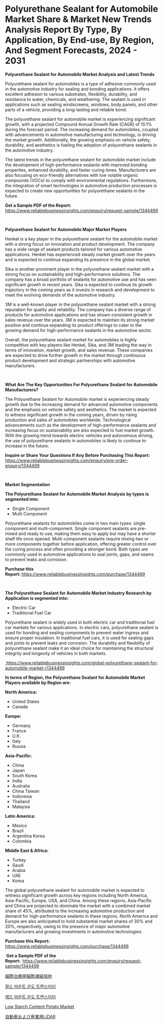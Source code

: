 <p><h1>Polyurethane Sealant for Automobile Market Share & Market New Trends Analysis Report By Type, By Application, By End-use, By Region, And Segment Forecasts, 2024 - 2031</h1></p><p><strong>Polyurethane Sealant for Automobile Market Analysis and Latest Trends</strong></p>
<p><p>Polyurethane sealant for automobiles is a type of adhesive commonly used in the automotive industry for sealing and bonding applications. It offers excellent adhesion to various substrates, flexibility, durability, and resistance to water, chemicals, and weathering. The sealant is used in applications such as sealing windscreens, windows, body panels, and other parts of a vehicle, providing a long-lasting and reliable bond.</p><p>The polyurethane sealant for automobile market is experiencing significant growth, with a projected Compound Annual Growth Rate (CAGR) of 10.1% during the forecast period. The increasing demand for automobiles, coupled with advancements in automotive manufacturing and technology, is driving the market growth. Additionally, the growing emphasis on vehicle safety, durability, and aesthetics is fueling the adoption of polyurethane sealants in the automotive industry.</p><p>The latest trends in the polyurethane sealant for automobile market include the development of high-performance sealants with improved bonding properties, enhanced durability, and faster curing times. Manufacturers are also focusing on eco-friendly alternatives with low volatile organic compounds (VOCs) to comply with environmental regulations. Furthermore, the integration of smart technologies in automotive production processes is expected to create new opportunities for polyurethane sealants in the future.</p></p>
<p><strong>Get a Sample PDF of the Report:&nbsp;</strong> <a href="https://www.reliablebusinessinsights.com/enquiry/request-sample/1344499">https://www.reliablebusinessinsights.com/enquiry/request-sample/1344499</a></p>
<p>&nbsp;</p>
<p><strong>Polyurethane Sealant for Automobile Major Market Players</strong></p>
<p><p>Henkel is a key player in the polyurethane sealant for the automobile market with a strong focus on innovation and product development. The company has a wide range of sealant products tailored for various automotive applications. Henkel has experienced steady market growth over the years and is expected to continue expanding its presence in the global market.</p><p>Sika is another prominent player in the polyurethane sealant market with a strong focus on sustainability and high-performance solutions. The company has a broad portfolio of sealants for automotive use and has seen significant growth in recent years. Sika is expected to continue its growth trajectory in the coming years as it invests in research and development to meet the evolving demands of the automotive industry.</p><p>3M is a well-known player in the polyurethane sealant market with a strong reputation for quality and reliability. The company has a diverse range of products for automotive applications and has shown consistent growth in sales revenue over the years. 3M is expected to maintain its strong market position and continue expanding its product offerings to cater to the growing demand for high-performance sealants in the automotive sector.</p><p>Overall, the polyurethane sealant market for automobiles is highly competitive with key players like Henkel, Sika, and 3M leading the way in terms of innovation, market growth, and sales revenue. These companies are expected to drive further growth in the market through continuous product development and strategic partnerships with automotive manufacturers.</p></p>
<p>&nbsp;</p>
<p><strong>What Are The Key Opportunities For Polyurethane Sealant for Automobile Manufacturers?</strong></p>
<p><p>The Polyurethane Sealant for Automobile market is experiencing steady growth due to the increasing demand for advanced automotive components and the emphasis on vehicle safety and aesthetics. The market is expected to witness significant growth in the coming years, driven by rising production and sales of automobiles worldwide. Technological advancements such as the development of high-performance sealants and increasing focus on sustainability are also expected to fuel market growth. With the growing trend towards electric vehicles and autonomous driving, the use of polyurethane sealants in automobiles is likely to continue to increase in the future.</p></p>
<p><strong>Inquire or Share Your Questions If Any Before Purchasing This Report:</strong> <a href="https://www.reliablebusinessinsights.com/enquiry/pre-order-enquiry/1344499">https://www.reliablebusinessinsights.com/enquiry/pre-order-enquiry/1344499</a></p>
<p>&nbsp;</p>
<p><strong>Market Segmentation</strong></p>
<p><strong>The Polyurethane Sealant for Automobile Market Analysis by types is segmented into:</strong></p>
<p><ul><li>Single Component</li><li>Multi Component</li></ul></p>
<p><p>Polyurethane sealants for automobiles come in two main types: single component and multi-component. Single component sealants are pre-mixed and ready to use, making them easy to apply but may have a shorter shelf life once opened. Multi-component sealants require mixing two or more components together before application, offering greater control over the curing process and often providing a stronger bond. Both types are commonly used in automotive applications to seal joints, gaps, and seams to prevent leaks and corrosion.</p></p>
<p><strong>Purchase this Report:&nbsp;</strong><a href="https://www.reliablebusinessinsights.com/purchase/1344499">https://www.reliablebusinessinsights.com/purchase/1344499</a></p>
<p>&nbsp;</p>
<p><strong>The Polyurethane Sealant for Automobile Market Industry Research by Application is segmented into:</strong></p>
<p><ul><li>Electric Car</li><li>Traditional Fuel Car</li></ul></p>
<p><p>Polyurethane sealant is widely used in both electric car and traditional fuel car markets for various applications. In electric cars, polyurethane sealant is used for bonding and sealing components to prevent water ingress and ensure proper insulation. In traditional fuel cars, it is used for sealing gaps and joints to prevent leaks and corrosion. The durability and flexibility of polyurethane sealant make it an ideal choice for maintaining the structural integrity and longevity of vehicles in both markets.</p></p>
<p><a href="https://www.reliablebusinessinsights.com/global-polyurethane-sealant-for-automobile-market-r1344499">&nbsp;https://www.reliablebusinessinsights.com/global-polyurethane-sealant-for-automobile-market-r1344499</a></p>
<p><strong>In terms of Region, the Polyurethane Sealant for Automobile Market Players available by Region are:</strong></p>
<p>
    <p> <strong> North America: </strong>
        <ul>
            <li>United States</li>
            <li>Canada</li>
        </ul>
        </p> 
    <p> <strong> Europe: </strong>
        <ul>
            <li>Germany</li>
            <li>France</li>
            <li>U.K.</li>
            <li>Italy</li>
            <li>Russia</li>
        </ul>
        </p> 
    <p> <strong> Asia-Pacific: </strong>
        <ul>
            <li>China</li>
            <li>Japan</li>
            <li>South Korea</li>
            <li>India</li>
            <li>Australia</li>
            <li>China Taiwan</li>
            <li>Indonesia</li>
            <li>Thailand</li>
            <li>Malaysia</li>
        </ul>
        </p> 
    <p> <strong> Latin America: </strong>
        <ul>
            <li>Mexico</li>
            <li>Brazil</li>
            <li>Argentina Korea</li>
            <li>Colombia</li>
        </ul>
        </p> 
    <p> <strong> Middle East & Africa: </strong>
        <ul>
            <li>Turkey</li>
            <li>Saudi</li>
            <li>Arabia</li>
            <li>UAE</li>
            <li>Korea</li>
        </ul>
    </p>
    </p>
<p><p>The global polyurethane sealant for automobile market is expected to witness significant growth across key regions including North America, Asia-Pacific, Europe, USA, and China. Among these regions, Asia-Pacific and China are projected to dominate the market with a combined market share of 45%, attributed to the increasing automotive production and demand for high-performance sealants in these regions. North America and Europe are also anticipated to hold substantial market shares of 30% and 20%, respectively, owing to the presence of major automotive manufacturers and growing investments in automotive technologies.</p></p>
<p><strong>Purchase this Report: </strong><a href="https://www.reliablebusinessinsights.com/purchase/1344499">https://www.reliablebusinessinsights.com/purchase/1344499</a></p>
<p>&nbsp;<strong>Get a Sample PDF of the Report:&nbsp;&nbsp;</strong><a href="https://www.reliablebusinessinsights.com/enquiry/request-sample/1344499">https://www.reliablebusinessinsights.com/enquiry/request-sample/1344499</a></p>
<p><strong></strong></p>
<p><p><a href="https://github.com/luffiazaza/Market-Research-Report-List-1/blob/main/4758845100061.md">細胞治療用細胞凍結培地</a></p><p><a href="https://github.com/RonSpencer61/Market-Research-Report-List-1/blob/main/887639991374.md">필드 마운트 온도 트랜스미터</a></p><p><a href="https://github.com/valroy852/Market-Research-Report-List-1/blob/main/829107291373.md">헤드 마운트 온도 트랜스미터</a></p><p><a href="https://github.com/dimitrishawkinswaynenp91rgz/Market-Research-Report-List-2/blob/main/low-starch-content-potato-market.md">Low Starch Content Potato Market</a></p><p><a href="https://github.com/one-cool-chick/Market-Research-Report-List-1/blob/main/8122141100062.md">自動車および産業用LiDAR</a></p></p>